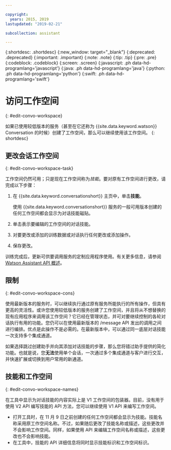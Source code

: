 ```yaml
---

copyright:
  years: 2015, 2019
lastupdated: "2019-02-21"

subcollection: assistant

---
```


{:shortdesc: .shortdesc}
{:new_window: target="_blank"}
{:deprecated: .deprecated}
{:important: .important}
{:note: .note}
{:tip: .tip}
{:pre: .pre}
{:codeblock: .codeblock}
{:screen: .screen}
{:javascript: .ph data-hd-programlang='javascript'}
{:java: .ph data-hd-programlang='java'}
{:python: .ph data-hd-programlang='python'}
{:swift: .ph data-hd-programlang='swift'}

# 访问工作空间
{: #edit-convo-workspace}

如果已使用较低版本的服务（甚至在它还称为 {{site.data.keyword.watson}} Conversation 的时候）创建了工作空间，那么可以继续使用该工作空间。
{: shortdesc}

## 更改会话工作空间
{: #edit-convo-workspace-task}

工作空间仍然可用；只是现在工作空间称为*技能*。要对原有工作空间进行更改，请完成以下步骤：

1.  在 {{site.data.keyword.conversationshort}} 主页中，单击**技能**。

    使用 {{site.data.keyword.conversationshort}} 服务的一般可用版本创建的任何工作空间都会显示为对话技能磁贴。
1.  单击表示要编辑的工作空间的对话技能。
1.  对要更改或添加的训练数据或对话执行任何更改或添加操作。
1.  保存更改。

训练完成后，更新可供要调用服务的定制应用程序使用。有关更多信息，请参阅 [Watson Assistant API 概述](/docs/services/assistant?topic=assistant-api-overview)。

## 限制
{: #edit-convo-workspace-cons}

使用最新版本的服务时，可以继续执行通过原有服务所能执行的所有操作，但具有更高的灵活性。或许您使用较低版本的服务创建了工作空间，并且将从不想替换的现有应用程序来调用该工作空间？它已经在管理状态，并可对要继续控制的各轮对话执行有用的功能。您仍可以在使用最新版本的 /message API 发出的调用之间进行编排。优点是此操作不是必需的。在最新版本中，可以通过同一底层对话技能一次支持多个集成通道。

如果选择跳过创建助手并向其添加对话技能的步骤，那么您将错过助手提供的简化功能。也就是说，您**无法**使用单个会话，一次通过多个集成通道与客户进行交互，并快速扩展或切换到用户常用的新通道。

## 技能和工作空间
{: #edit-convo-workspace-names}

在工具中显示为对话技能的内容实际上是 V1 工作空间的包装器。目前，没有用于使用 V2 API 编写技能的 API 方法，您可以继续使用 V1 API 来编写工作空间。

- 打开工具时，在 11 月 9 日之前创建的任何工作空间都会显示为技能。技能名称采用原工作空间名称。不过，如果随后更改了技能名称或描述，这些更改并不会影响工作空间。同样，如果使用 API 来编辑工作空间名称或描述，这些更改也不会影响技能。
- 在工具中，技能的 API 详细信息将同时显示技能标识和工作空间标识。
